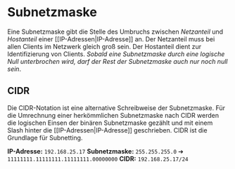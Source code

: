 # Subnetzmaske
Eine Subnetzmaske gibt die Stelle des Umbruchs zwischen *Netzanteil* und *Hostanteil* einer [[IP-Adressen|IP-Adresse]] an. Der Netzanteil muss bei allen Clients im Netzwerk gleich groß sein. Der Hostanteil dient zur Identifizierung von Clients. *Sobald eine Subnetzmaske durch eine logische Null unterbrochen wird, darf der Rest der Subnetzmaske auch nur noch null sein*.

## CIDR
Die CIDR-Notation ist eine alternative Schreibweise der Subnetzmaske. Für die Umrechnung einer herkömmlichen Subnetzmaske nach CIDR werden die logischen Einsen der binären Subnetzmaske gezählt und mit einem Slash hinter die [[IP-Adressen|IP-Adresse]] geschrieben. CIDR ist die Grundlage für Subnetting.

**IP-Adresse:** `192.168.25.17`
**Subnetzmaske:** `255.255.255.0` ➔ `11111111.11111111.11111111.00000000`
**CIDR:** `192.168.25.17/24`
